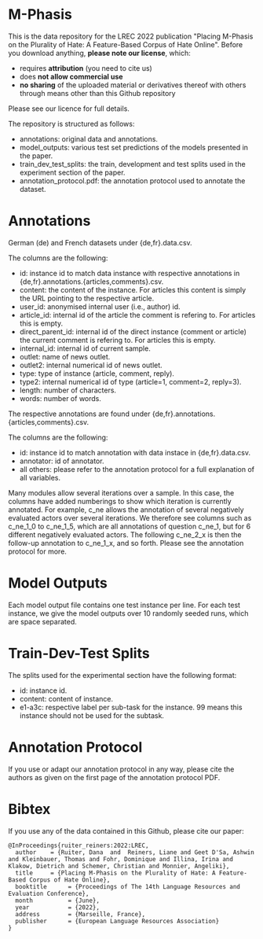 # M-Phasis
This is the data repository for the LREC 2022 publication "Placing M-Phasis on the Plurality of Hate: A Feature-Based Corpus of Hate Online".
Before you download anything, **please note our license**, which:
- requires **attribution** (you need to cite us)
- does **not allow commercial use**
- **no sharing** of the uploaded material or derivatives thereof with others through means other than this Github repository

Please see our licence for full details.

The repository is structured as follows:
- annotations: original data and annotations.
- model_outputs: various test set predictions of the models presented in the paper.
- train_dev_test_splits: the train, development and test splits used in the experiment section of the paper.
- annotation_protocol.pdf: the annotation protocol used to annotate the dataset.

# Annotations
German (de) and French datasets under {de,fr}.data.csv.

The columns are the following:
- id: instance id to match data instance with respective annotations in {de,fr}.annotations.{articles,comments}.csv.
- content: the content of the instance. For articles this content is simply the URL pointing to the respective article.
- user_id: anonymised internal user (i.e., author) id.
- article_id: internal id of the article the comment is refering to. For articles this is empty.
- direct_parent_id: internal id of the direct instance (comment or article) the current comment is refering to. For articles this is empty.
- internal_id: internal id of current sample.
- outlet: name of news outlet.
- outlet2: internal numerical id of news outlet.
- type: type of instance (article, comment, reply).
- type2: internal numerical id of type (article=1, comment=2, reply=3).
- length: number of characters.
- words: number of words.

The respective annotations are found under {de,fr}.annotations.{articles,comments}.csv.

The columns are the following:
- id: instance id to match annotation with data instace in {de,fr}.data.csv.
- annotator: id of annotator.
- all others: please refer to the annotation protocol for a full explanation of all variables.

Many modules allow several iterations over a sample. In this case, the columns have added numberings to show which iteration is currently annotated. For example, c_ne allows the annotation of several negatively evaluated actors over several iterations. We therefore see columns such as c_ne_1_0 to c_ne_1_5, which are all annotations of question c_ne_1, but for 6 different negatively evaluated actors. The following c_ne_2_x is then the follow-up annotation to c_ne_1_x, and so forth. Please see the annotation protocol for more.

# Model Outputs
Each model output file contains one test instance per line. For each test instance, we give the model outputs over 10 randomly seeded runs, which are space separated.

# Train-Dev-Test Splits
The splits used for the experimental section have the following format:
- id: instance id.
- content: content of instance.
- e1-a3c: respective label per sub-task for the instance. 99 means this instance should not be used for the subtask.

# Annotation Protocol
If you use or adapt our annotation protocol in any way, please cite the authors as given on the first page of the annotation protocol PDF.

# Bibtex
If you use any of the data contained in this Github, please cite our paper:

```
@InProceedings{ruiter_reiners:2022:LREC,
  author    = {Ruiter, Dana  and  Reiners, Liane and Geet D'Sa, Ashwin and Kleinbauer, Thomas and Fohr, Dominique and Illina, Irina and Klakow, Dietrich and Schemer, Christian and Monnier, Angeliki},
  title     = {Placing M-Phasis on the Plurality of Hate: A Feature-Based Corpus of Hate Online},
  booktitle      = {Proceedings of The 14th Language Resources and Evaluation Conference},
  month          = {June},
  year           = {2022},
  address        = {Marseille, France},
  publisher      = {European Language Resources Association}
}
```

